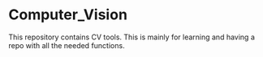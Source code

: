 # Computer_Vision
This repository contains CV tools. This is mainly for learning and having a repo with all the needed functions.
